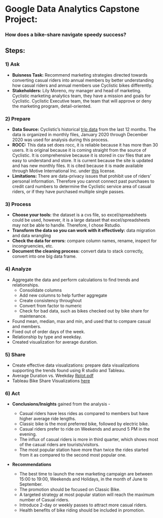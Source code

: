 # Google Data Analytics Capstone Project:
### How does a bike-share navigate speedy success?


## Steps:
### 1) Ask
- **Buisness Task:** Recommend marketing strategies directed towards converting casual riders into annual members by better understanding how casual riders and annual members use Cyclistic bikes differently.
- **Stakeholders:** Lily Moreno, my manager and head of marketing. Cyclistic marketing analytics team,  they have a mission and goals for Cyclistic. Cyclistic Executive team, the team that will approve or deny the marketing program, detail-oriented. 

### 2) Prepare
- **Data Source:**  Cyclistic’s historical [trip data](https://divvy-tripdata.s3.amazonaws.com/index.html) from the last 12 months. The data is organized in monthly files, January 2020 through December 2020 was used for analysis during this process. 
- **ROCC:** This data set does rocc, it is reliable because it has more than 30 users. It is original because it is coming straight from the source of Cyclistic. It is comprehensive because it is stored in csv files that are easy to understand and store. It is current because the site is updated and has new monthly files. It is cited because it is made available through Motive International Inc. under [this](https://divvybikes.com/data-license-agreement) license.
- **Limitations:** There are data-privacy issues that prohibit use of riders’ personal information. Therefore you cannot connect past purchases to credit card numbers to determine the Cyclistic service area of casual riders, or if they have purchased multiple single passes. 

### 3) Process
- **Choose your tools:** the dataset is a cvs file, so excel/spreadsheets could be used, however, it is a large dataset that excel/spreadsheets may not be able to handle. Therefore, I chose Rstudio.
- **Transform the data so you can work with it effectively:** data migration and data wrangling
- **Check the data for errors:** compare column names, rename, inspect for incongruencies, etc.
- **Document the cleaning process:** convert data to stack correctly, convert into one big data frame.

### 4) Analyze
- Aggregate the data and perform calculations to find trends and relationships. 
  - Consolidate columns 
  - Add new columns to help further aggregate 
  - Create consistency throughout 
  - Convert from factor to numeric
  - Check for bad data, such as bikes checked out by bike share for maintenance. 
- Found mean, median, max and min, and used that to compare casual and members.
- Fixed out of order days of the week. 
- Relationship by type and weekday. 
- Created visualization for average duration. 

### 5) Share
- Create effective data visualizations: prepare data visualizations supporting the trends found using R studio and Tableau.
- Average Duration vs. Weekday [Rplot.pdf](https://github.com/user-attachments/files/17000176/Rplot.pdf)
- Tableau Bike Share Visualizations [here](https://public.tableau.com/views/CapstoneVisualizations_17262700914300/Story1?:language=en-US&:sid=&:redirect=auth&:display_count=n&:origin=viz_share_link)

### 6) Act
- **Conclusions/Insights** gained from the analysis - 
  - Casual riders have less rides as compared to members but have higher average ride lengths.
  - Classic bike is the most preferred bike, followed by electric bike.
  - Casual riders prefer to ride on Weekends and around 5 PM in the evening.
  - The influx of casual riders is more in third quarter, which shows most of the casual riders are tourists/visitors.
  - The most popular station have more than twice the rides started from it as compared to the second most popular one.
  
- **Recommendations**
  - The best time to launch the new marketing campaign are between 15:00 to 19:00, Weekends and Holidays, in the month of June to September. 
  - The promotion should be focused on Classic Bike. 
  - A targeted strategy at most popular station will reach the maximum number of Casual riders.
  - Introduce 2-day or weekly passes to attract more casual riders.
  - Health benefits of bike riding should be included in promotion.
